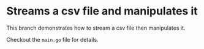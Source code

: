 # Streams a csv file and manipulates it
This branch demonstrates how to stream a csv file then manipulates it.

Checkout the `main.go` file for details.
